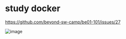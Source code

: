 # study docker

https://github.com/beyond-sw-camp/be01-101/issues/27

![image](https://github.com/pySatellite/docker-nginx/assets/87309910/655ee082-0c5f-44d9-b3d8-9e0d55426af7)
